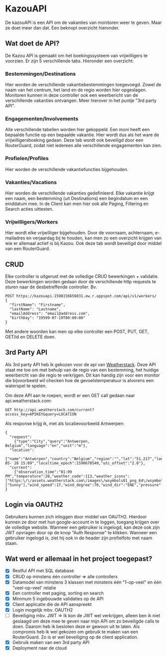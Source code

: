 # KazouAPI
De kazouAPI is een API om de vakanties van monitoren weer te geven. Maar ze doet meer dan dat. Een beknopt overzicht hieronder.


## Wat doet de API?
De Kazou API is gemaakt om het boekingssysteem van vrijwilligers te voorzien. Er zijn 5 verschillende tabs. Hieronder een overzicht:
### Bestemmingen/Destinations
Hier worden de verschillende vakantiebestemmingen toegevoegd. Zowel de naam van het centrum, het land en de regio worden hier opgeslagen. Monitoren kunnen in deze controller ook een weerbericht van de verschillende vakanties ontvangen. Meer hierover in het puntje "3rd party API".
### Engagementen/Involvements
Alle verschillende tabellen worden hier gekoppeld. Een moni heeft een bepaalde functie op een bepaalde vakantie. Hier wordt dus als het ware de vrijwilligersboeking gedaan. Deze tab wordt ook beveiligd door een RouterGuard, zodat niet iedereen alle verschillende engagementen kan zien.
### Profielen/Profiles
Hier worden de verschillende vakantiefuncties bijgehouden.
### Vakanties/Vacations
Hier worden de verschillende vakanties gedefinieerd. Elke vakantie krijgt een naam, een bestemming (uit Destinations) een begindatum en een einddatum mee. In de Client kan men hier ook alle Paging, Filtering en Search acties uittesten.
### Vrijwilligers/Workers
Hier wordt elke vrijwilliger bijgehouden. Door de voornaam, achternaam, e-mailadres en verjaardag bij te houden, kan men zo een overzicht krijgen van wie er allemaal actief is bij Kazou. Ook deze tab wordt beveiligd door middel van een RouterGuard.

## CRUD
Elke controller is uitgerust met de volledige CRUD  bewerkingen + validatie. Deze bewerkingen worden gedaan door de verschillende http requests te sturen naar de desbetreffende controller.
Bv. 
```
POST https://kazouapi-1590156656031.ew.r.appspot.com/api/v1/workers/
{
  "firstName": "Firstname",
  "lastName": "Lastname",
  "emailAddress": "email@address.com",
  "birthDay": "19599-07-19T00:00:00"
}
```

Met andere woorden kan men op elke controller een POST, PUT, GET, GET/id en DELETE doen.

## 3rd Party API
Als 3rd party API heb ik gekozen voor de api van [Weatherstack](https://weatherstack.com/). Deze API staat me toe om met behulp van de regio van een bestemming, het huidige weerbercht van die regio te verkrijgen. Dit kan handig zijn voor een monitor die bijvoorbeeld wil checken hoe de gevoelstemperatuur is alvorens een waterspel te spelen. 

Om deze API aan te roepen, wordt er een GET call gedaan naar api.weatherstack.com:
```
GET http://api.weatherstack.com/current?access_key=APIKEY&query=LOCATION
```
Als response krijg ik, met als locatievoorbeeld Antwerpen:
```
{
  "request":
    {"type":"City","query":"Antwerpen, Belgium","language":"en","unit":"m"},
  "location":   
    {"name":"Antwerpen","country":"Belgium","region":"","lat":"51.217","lon":"4.417","timezone_id":"Europe\/Brussels","localtime":"2020-05- 28 15:09","localtime_epoch":1590678540,"utc_offset":"2.0"},
  "current":
    {"observation_time":"01:09 PM","temperature":20,"weather_code":113,"weather_icons":["https:\/\/assets.weatherstack.com\/images\/wsymbols01_png_64\/wsymbol_0001_sunny.png"],"weather_descriptions":["Sunny"],"wind_speed":17,"wind_degree":70,"wind_dir":"ENE","pressure":1033,"precip":0,"humidity":32,"cloudcover":0,"feelslike":20,"uv_index":6,"visibility":10,"is_day":"yes"}
}
```

## Login via OAUTH2
Gebruikers kunnen zich inloggen door middel van OAUTH2. Hierdoor kunnen ze door met hun google-account in te loggen, toegang krijgen over de volledige website. Wanneer een gebruiker is ingelogd, kan deze ook zijn JWT opvragen door op de knop "Auth Response" te klikken. Wanneer een gebruiker ingelogd is, ziet hij ook in de header zijn profielfoto met naam staan.

## Wat werd er allemaal in het project toegepast?
- [x] Restful API met SQL database
- [x] CRUD op minstens één controller => alle controllers
- [x] Datamodel van minstens 3 klassen met minstens één "1-op-veel" en één "veel-op-veel' relatie
- [x] Een controller met paging, sorting en search
- [x] Minimum 5 ingebouwde validaties op de API 
- [x] Client applicatie die de API aanspreekt
- [x] Login mogelijk mbv. OAUTH2
- [ ] Beveiliging mbv. JWT => Ik kon de JWT wel verkrijgen, alleen ben ik niet geslaagd om deze mee te geven naar mijn API om zo beveiligde calls te doen. Daarom heb ik besloten deze er gewoon uit te laten. Als compromis heb ik wel gekozen om gebruik te maken van een RouterGuard. Zo is er wel beveiliging op de client application.
- [x] Gebruik maken van een 3rd party API
- [x] Deployment naar de cloud
